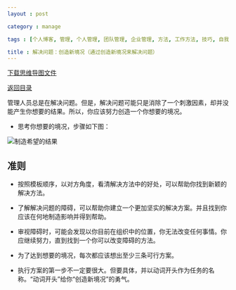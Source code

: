 ```yaml
---
layout : post

category : manage

tags : [个人博客, 管理, 个人管理, 团队管理, 企业管理, 方法, 工作方法, 技巧, 自我提升]

title : 解决问题：创造新境况（通过创造新境况来解决问题）
---
```


[下载思维导图文件](https://www.mindmeister.com/external/drive/do_open?file_id=0B6K98da0px63ZDAwZ21TWEs0LUE)

[返回目录](/manage/2013/04/07/Behind-closed-doors-secrets-of-great-management/)

管理人员总是在解决问题。但是，解决问题可能只是消除了一个刺激因素，却并没能产生你想要的结果。所以，你应该努力创造一个你想要的境况。

- 思考你想要的境况，步骤如下图：

![](http://pic.yupoo.com/bigdreamstudio_v/CRuHIoSr/10Qow.jpg "制造希望的结果")

## 准则

- 按照模板顺序，以对方角度，看清解决方法中的好处，可以帮助你找到新颖的解决方法。

- 了解解决问题的障碍，可以帮助你建立一个更加坚实的解决方案。并且找到你应该在何地制造影响并得到帮助。

- 审视障碍时，可能会发现以你目前在组织中的位置，你无法改变任何事情。你应继续努力，直到找到一个你可以改变障碍的方法。

- 为了达到想要的境况，每次都应该想出至少三条可行方案。

- 执行方案的第一步不一定要很大。但要具体，并以动词开头作为任务的名称。“动词开头”给你“创造新境况”的勇气。